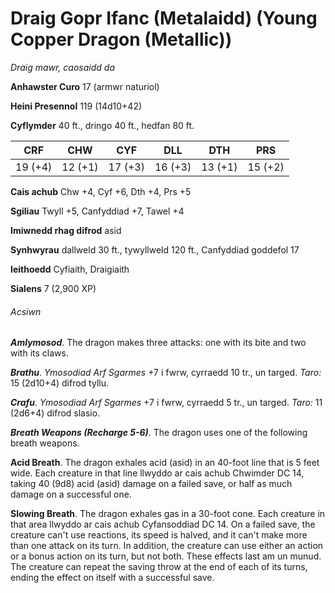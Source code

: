 # Draig Gopr Ifanc (Metalaidd) (Young Copper Dragon (Metallic))

*Draig mawr, caosaidd da*

**Anhawster Curo** 17 (armwr naturiol)

**Heini Presennol** 119 (14d10+42)

**Cyflymder** 40 ft., dringo 40 ft., hedfan 80 ft.

| CRF     | CHW     | CYF     | DLL     | DTH     | PRS     |
|---------|---------|---------|---------|---------|---------|
| 19 (+4) | 12 (+1) | 17 (+3) | 16 (+3) | 13 (+1) | 15 (+2) |

**Cais achub** Chw +4, Cyf +6, Dth +4, Prs +5

**Sgiliau** Twyll +5, Canfyddiad +7, Tawel +4

**Imiwnedd rhag difrod** asid

**Synhwyrau** dallweld 30 ft., tywyllweld 120 ft., Canfyddiad goddefol 17

**Ieithoedd** Cyfiaith, Draigiaith

**Sialens** 7 (2,900 XP)

###### Acsiwn

***Amlymosod***. The dragon makes three attacks: one with its bite and two with its claws.

***Brathu***. *Ymosodiad Arf Sgarmes* +7 i fwrw, cyrraedd 10 tr., un targed. *Taro:* 15 (2d10+4) difrod tyllu.

***Crafu***. *Ymosodiad Arf Sgarmes* +7 i fwrw, cyrraedd 5 tr., un targed. *Taro:* 11 (2d6+4) difrod slasio.

***Breath Weapons (Recharge 5-6)***. The dragon uses one of the following breath weapons.

**Acid Breath**. The dragon exhales acid (asid) in an 40-foot line that is 5 feet wide. Each creature in that line llwyddo ar cais achub Chwimder DC 14, taking 40 (9d8) acid (asid) damage on a failed save, or half as much damage on a successful one.

**Slowing Breath**. The dragon exhales gas in a 30-foot cone. Each creature in that area llwyddo ar cais achub Cyfansoddiad DC 14. On a failed save, the creature can't use reactions, its speed is halved, and it can't make more than one attack on its turn. In addition, the creature can use either an action or a bonus action on its turn, but not both. These effects last am un munud. The creature can repeat the saving throw at the end of each of its turns, ending the effect on itself with a successful save.